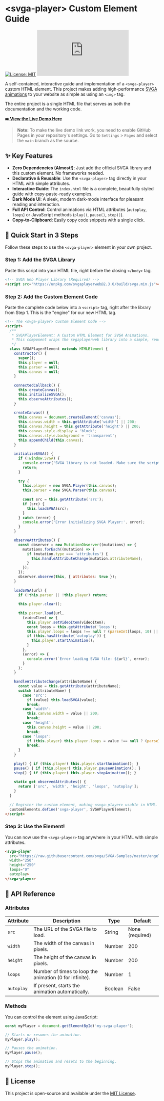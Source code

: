 # &lt;svga-player&gt; Custom Element Guide

[![License: MIT](https://img.shields.io/badge/License-MIT-yellow.svg)](https://opensource.org/licenses/MIT)
![Project Views](https://h1dawood.com/github/view_counter.php?svga&label=views&color=blue&labelColor=555&logo=eye)

A self-contained, interactive guide and implementation of a `<svga-player>` custom HTML element. This project makes adding high-performance [SVGA animations](http://svga.io/) to your website as simple as using an `<img>` tag.

The entire project is a single HTML file that serves as both the documentation and the working code.

**[➡️ View the Live Demo Here](https://h1dawood.com/svga-player-element/)**
> **Note:** To make the live demo link work, you need to enable GitHub Pages in your repository's settings. Go to `Settings` > `Pages` and select the `main` branch as the source.

## ✨ Key Features

*   **Zero Dependencies (Almost!)**: Just add the official SVGA library and this custom element. No frameworks needed.
*   **Declarative & Reusable**: Use the `<svga-player>` tag directly in your HTML with simple attributes.
*   **Interactive Guide**: The `index.html` file is a complete, beautifully styled guide with copy-paste-ready examples.
*   **Dark Mode UI**: A sleek, modern dark-mode interface for pleasant reading and interaction.
*   **Full API Control**: Control animations via HTML attributes (`autoplay`, `loops`) or JavaScript methods (`play()`, `pause()`, `stop()`).
*   **Copy-to-Clipboard**: Easily copy code snippets with a single click.

## 🚀 Quick Start in 3 Steps

Follow these steps to use the `<svga-player>` element in your own project.

### Step 1: Add the SVGA Library

Paste this script into your HTML file, right before the closing `</body>` tag.

```html
<!-- SVGA Web Player Library (Required) -->
<script src="https://unpkg.com/svgaplayerweb@2.3.0/build/svga.min.js"></script>
```

### Step 2: Add the Custom Element Code

Paste the complete code below into a `<script>` tag, right after the library from Step 1. This is the "engine" for our new HTML tag.

```html
<!-- The <svga-player> Custom Element Code -->
<script>
  /**
   * SVGAPlayerElement: A Custom HTML Element for SVGA Animations.
   * This component wraps the svgaplayerweb library into a simple, reusable HTML tag.
   */
  class SVGAPlayerElement extends HTMLElement {
    constructor() {
      super();
      this.player = null;
      this.parser = null;
      this.canvas = null;
    }
    
    connectedCallback() {
      this.createCanvas();
      this.initializeSVGA();
      this.observeAttributes();
    }
    
    createCanvas() {
      this.canvas = document.createElement('canvas');
      this.canvas.width = this.getAttribute('width') || 200;
      this.canvas.height = this.getAttribute('height') || 200;
      this.canvas.style.display = 'block';
      this.canvas.style.background = 'transparent';
      this.appendChild(this.canvas);
    }
    
    initializeSVGA() {
      if (!window.SVGA) {
        console.error('SVGA library is not loaded. Make sure the script is included.');
        return;
      }
      
      try {
        this.player = new SVGA.Player(this.canvas);
        this.parser = new SVGA.Parser(this.canvas);
        
        const src = this.getAttribute('src');
        if (src) {
          this.loadSVGA(src);
        }
      } catch (error) {
        console.error('Error initializing SVGA Player:', error);
      }
    }

    observeAttributes() {
      const observer = new MutationObserver((mutations) => {
        mutations.forEach((mutation) => {
          if (mutation.type === 'attributes') {
            this.handleAttributeChange(mutation.attributeName);
          }
        });
      });
      observer.observe(this, { attributes: true });
    }
    
    loadSVGA(url) {
      if (!this.parser || !this.player) return;
      
      this.player.clear();
      
      this.parser.load(url, 
        (videoItem) => {
          this.player.setVideoItem(videoItem);
          const loops = this.getAttribute('loops');
          this.player.loops = loops !== null ? (parseInt(loops, 10) || 0) : 1;
          if (this.hasAttribute('autoplay')) {
            this.player.startAnimation();
          }
        }, 
        (error) => {
          console.error(`Error loading SVGA file: ${url}`, error);
        }
      );
    }
    
    handleAttributeChange(attributeName) {
      const value = this.getAttribute(attributeName);
      switch (attributeName) {
        case 'src':
          if (value) this.loadSVGA(value);
          break;
        case 'width':
          this.canvas.width = value || 200;
          break;
        case 'height':
          this.canvas.height = value || 200;
          break;
        case 'loops':
          if (this.player) this.player.loops = value !== null ? (parseInt(value, 10) || 0) : 1;
          break;
      }
    }
    
    play() { if (this.player) this.player.startAnimation(); }
    pause() { if (this.player) this.player.pauseAnimation(); }
    stop() { if (this.player) this.player.stopAnimation(); }
    
    static get observedAttributes() {
      return ['src', 'width', 'height', 'loops', 'autoplay'];
    }
  }
  
  // Register the custom element, making <svga-player> usable in HTML.
  customElements.define('svga-player', SVGAPlayerElement);
</script>
```

### Step 3: Use the Element!

You can now use the `<svga-player>` tag anywhere in your HTML with simple attributes.

```html
<svga-player 
  src="https://raw.githubusercontent.com/svga/SVGA-Samples/master/angel.svga" 
  width="250" 
  height="250" 
  loops="0" 
  autoplay>
</svga-player>
```

## 📖 API Reference

### Attributes

| Attribute | Description                                          | Type    | Default        |
|-----------|------------------------------------------------------|---------|----------------|
| `src`     | The URL of the SVGA file to load.                    | String  | None (required)|
| `width`   | The width of the canvas in pixels.                   | Number  | 200            |
| `height`  | The height of the canvas in pixels.                  | Number  | 200            |
| `loops`   | Number of times to loop the animation (0 for infinite). | Number  | 1              |
| `autoplay`| If present, starts the animation automatically.      | Boolean | False          |

### Methods

You can control the element using JavaScript:

```javascript
const myPlayer = document.getElementById('my-svga-player');

// Starts or resumes the animation.
myPlayer.play();

// Pauses the animation.
myPlayer.pause();

// Stops the animation and resets to the beginning.
myPlayer.stop();
```

## 📄 License

This project is open-source and available under the [MIT License](LICENSE).
